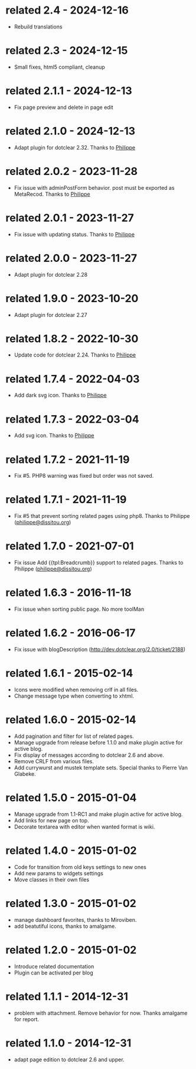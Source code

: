 # related 2.4 - 2024-12-16

- Rebuild translations

# related 2.3 - 2024-12-15

- Small fixes, html5 compliant, cleanup

# related 2.1.1 - 2024-12-13

- Fix page preview and delete in page edit

# related 2.1.0 - 2024-12-13

- Adapt plugin for dotclear 2.32. Thanks to [Philippe](https://github.com/Philippe-dev)

# related 2.0.2 - 2023-11-28

- Fix issue with adminPostForm behavior. post must be exported as MetaRecod. Thanks to [Philippe](https://github.com/Philippe-dev)

# related 2.0.1 - 2023-11-27

- Fix issue with updating status. Thanks to [Philippe](https://github.com/Philippe-dev)

# related 2.0.0 - 2023-11-27

- Adapt plugin for dotclear 2.28

# related 1.9.0 - 2023-10-20

- Adapt plugin for dotclear 2.27

# related 1.8.2 - 2022-10-30

- Update code for dotclear 2.24. Thanks to [Philippe](https://github.com/Philippe-dev)

# related 1.7.4 - 2022-04-03

- Add dark svg icon. Thanks to [Philippe](https://github.com/Philippe-dev)

# related 1.7.3 - 2022-03-04

- Add svg icon. Thanks to [Philippe](https://github.com/Philippe-dev)

# related 1.7.2 - 2021-11-19

- Fix #5. PHP8 warning was fixed but order was not saved.

# related 1.7.1 - 2021-11-19

- Fix #5 that prevent sorting related pages using php8. Thanks to Philippe (philippe@dissitou.org)

# related 1.7.0 - 2021-07-01

- Fix issue Add {{tpl:Breadcrumb}} support to related pages. Thanks to Philippe (philippe@dissitou.org)

# related 1.6.3 - 2016-11-18

- Fix issue when sorting public page. No more toolMan

# related 1.6.2 - 2016-06-17

- Fix issue with blogDescription (http://dev.dotclear.org/2.0/ticket/2188)

# related 1.6.1 - 2015-02-14

- Icons were modified when removing crlf in all files.
- Change message type when converting to xhtml.

# related 1.6.0 - 2015-02-14

- Add pagination and filter for list of related pages.
- Manage upgrade from release before 1.1.0 and make plugin active for active blog.
- Fix display of messages according to dotclear 2.6 and above.
- Remove CRLF from various files.
- Add currywurst and mustek template sets.
  Special thanks to Pierre Van Glabeke.

# related 1.5.0 - 2015-01-04

- Manage upgrade from 1.1-RC1 and make plugin active for active blog.
- Add links for new page on top.
- Decorate textarea with editor when wanted format is wiki.

# related 1.4.0 - 2015-01-02

- Code for transition from old keys settings to new ones
- Add new params to widgets settings
- Move classes in their own files

# related 1.3.0 - 2015-01-02

- manage dashboard favorites, thanks to Miroviben.
- add beatutiful icons, thanks to amalgame.

# related 1.2.0 - 2015-01-02

- Introduce related documentation
- Plugin can be activated per blog

# related 1.1.1 - 2014-12-31

- problem with attachment. Remove behavior for now.
  Thanks amalgame for report.

# related 1.1.0 - 2014-12-31

- adapt page edition to dotclear 2.6 and upper.
